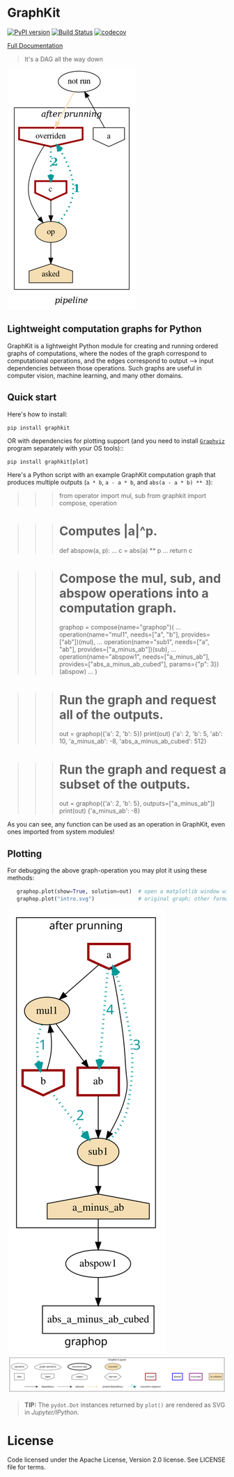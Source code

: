 # GraphKit

[![PyPI version](https://badge.fury.io/py/graphkit.svg)](https://badge.fury.io/py/graphkit) [![Build Status](https://travis-ci.org/yahoo/graphkit.svg?branch=master)](https://travis-ci.org/yahoo/graphkit) [![codecov](https://codecov.io/gh/yahoo/graphkit/branch/master/graph/badge.svg)](https://codecov.io/gh/yahoo/graphkit)

[Full Documentation](https://pythonhosted.org/graphkit/)

> It's a DAG all the way down

![Sample graph](docs/source/images/test_pruning_not_overrides_given_intermediate-asked.png "Sample graph")

## Lightweight computation graphs for Python

GraphKit is a lightweight Python module for creating and running ordered graphs of computations,
where the nodes of the graph correspond to computational operations, and the edges
correspond to output --> input dependencies between those operations.
Such graphs are useful in computer vision, machine learning, and many other domains.

## Quick start

Here's how to install:

    pip install graphkit

OR with dependencies for plotting support (and you need to install [`Graphviz`](https://graphviz.org)
program separately with your OS tools)::

    pip install graphkit[plot]

Here's a Python script with an example GraphKit computation graph that produces
multiple outputs (`a * b`, `a - a * b`, and `abs(a - a * b) ** 3`):

>>> from operator import mul, sub
>>> from graphkit import compose, operation

>>> # Computes |a|^p.
>>> def abspow(a, p):
...     c = abs(a) ** p
...     return c

>>> # Compose the mul, sub, and abspow operations into a computation graph.
>>> graphop = compose(name="graphop")(
...     operation(name="mul1", needs=["a", "b"], provides=["ab"])(mul),
...     operation(name="sub1", needs=["a", "ab"], provides=["a_minus_ab"])(sub),
...     operation(name="abspow1", needs=["a_minus_ab"], provides=["abs_a_minus_ab_cubed"], params={"p": 3})(abspow)
... )

>>> # Run the graph and request all of the outputs.
>>> out = graphop({'a': 2, 'b': 5})
>>> print(out)
{'a': 2, 'b': 5, 'ab': 10, 'a_minus_ab': -8, 'abs_a_minus_ab_cubed': 512}

>>> # Run the graph and request a subset of the outputs.
>>> out = graphop({'a': 2, 'b': 5}, outputs=["a_minus_ab"])
>>> print(out)
{'a_minus_ab': -8}


As you can see, any function can be used as an operation in GraphKit, even ones imported from system modules!


## Plotting

For debugging the above graph-operation you may plot it using these methods:

```python
   graphop.plot(show=True, solution=out)  # open a matplotlib window with solution values in nodes
   graphop.plot("intro.svg")              # original graph; other formats: png, jpg, pdf, ...
```

![Intro graph](docs/source/images/intro.svg "Intro graph")
![Graphkit Legend](docs/source/images/GraphkitLegend.svg "Graphkit Legend")

> **TIP:** The `pydot.Dot` instances returned by `plot()` are rendered as SVG in *Jupyter/IPython*.

# License

Code licensed under the Apache License, Version 2.0 license. See LICENSE file for terms.
